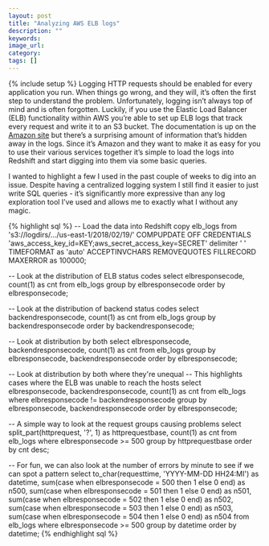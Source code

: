 ```yaml
---
layout: post
title: "Analyzing AWS ELB logs"
description: ""
keywords:
image_url:
category:
tags: []
---
```

{% include setup %}
Logging HTTP requests should be enabled for every application you run. When things go wrong, and they will, it’s often the first step to understand the problem. Unfortunately, logging isn’t always top of mind and is often forgotten. Luckily, if you use the Elastic Load Balancer (ELB) functionality within AWS you’re able to set up ELB logs that track every request and write it to an S3 bucket. The documentation is up on the [Amazon site](https://docs.aws.amazon.com/elasticloadbalancing/latest/classic/access-log-collection.html
) but there’s a surprising amount of information that’s hidden away in the logs. Since it’s Amazon and they want to make it as easy for you to use their various services together it’s simple to load the logs into Redshift and start digging into them via some basic queries.

I wanted to highlight a few I used in the past couple of weeks to dig into an issue. Despite having a centralized logging system I still find it easier to just write SQL queries - it’s significantly more expressive than any log exploration tool I’ve used and allows me to exactly what I without any magic.

{% highlight sql %}
-- Load the data into Redshift
copy elb_logs
from 's3://logdirs/.../us-east-1/2018/02/19/'
COMPUPDATE OFF CREDENTIALS 'aws_access_key_id=KEY;aws_secret_access_key=SECRET'
delimiter ' '
TIMEFORMAT as 'auto'
ACCEPTINVCHARS
REMOVEQUOTES
FILLRECORD
MAXERROR as 100000;

-- Look at the distribution of ELB status codes
select elbresponsecode, count(1) as cnt
from elb_logs
group by elbresponsecode
order by elbresponsecode;

-- Look at the distribution of backend status codes
select backendresponsecode, count(1) as cnt
from elb_logs
group by backendresponsecode
order by backendresponsecode;

-- Look at distribution by both
select elbresponsecode, backendresponsecode, count(1) as cnt
from elb_logs
group by elbresponsecode, backendresponsecode
order by elbresponsecode;

-- Look at distribution by both where they're unequal
-- This highlights cases where the ELB was unable to reach the hosts
select elbresponsecode, backendresponsecode, count(1) as cnt
from elb_logs
where elbresponsecode != backendresponsecode
group by elbresponsecode, backendresponsecode
order by elbresponsecode;

-- A simple way to look at the request groups causing problems
select split_part(httprequest, '?', 1) as httprequestbase, count(1) as cnt
from elb_logs
where elbresponsecode >= 500
group by httprequestbase
order by cnt desc;

-- For fun, we can also look at the number of errors by minute to see if we can spot a pattern
select to_char(requesttime, 'YYYY-MM-DD HH24:MI') as datetime,
  sum(case when elbresponsecode = 500 then 1 else 0 end) as n500,
  sum(case when elbresponsecode = 501 then 1 else 0 end) as n501,
  sum(case when elbresponsecode = 502 then 1 else 0 end) as n502,
  sum(case when elbresponsecode = 503 then 1 else 0 end) as n503,
  sum(case when elbresponsecode = 504 then 1 else 0 end) as n504
from elb_logs
where elbresponsecode >= 500
group by datetime
order by datetime;
{% endhighlight sql %}
